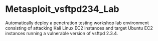 # Metasploit_vsftpd234_Lab
Automatically deploy a penetration testing workshop lab environment consisting of attacking Kali Linux EC2 instances and target Ubuntu EC2 instances running a vulnerable version of vsftpd 2.3.4.
